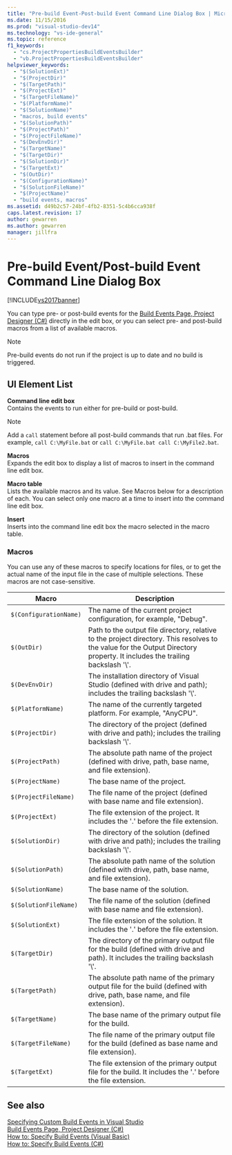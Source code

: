 ```yaml
---
title: "Pre-build Event-Post-build Event Command Line Dialog Box | Microsoft Docs"
ms.date: 11/15/2016
ms.prod: "visual-studio-dev14"
ms.technology: "vs-ide-general"
ms.topic: reference
f1_keywords: 
  - "cs.ProjectPropertiesBuildEventsBuilder"
  - "vb.ProjectPropertiesBuildEventsBuilder"
helpviewer_keywords: 
  - "$(SolutionExt)"
  - "$(ProjectDir)"
  - "$(TargetPath)"
  - "$(ProjectExt)"
  - "$(TargetFileName)"
  - "$(PlatformName)"
  - "$(SolutionName)"
  - "macros, build events"
  - "$(SolutionPath)"
  - "$(ProjectPath)"
  - "$(ProjectFileName)"
  - "$(DevEnvDir)"
  - "$(TargetName)"
  - "$(TargetDir)"
  - "$(SolutionDir)"
  - "$(TargetExt)"
  - "$(OutDir)"
  - "$(ConfigurationName)"
  - "$(SolutionFileName)"
  - "$(ProjectName)"
  - "build events, macros"
ms.assetid: d49b2c57-24bf-4fb2-8351-5c4b6cca938f
caps.latest.revision: 17
author: gewarren
ms.author: gewarren
manager: jillfra
---
```

# Pre-build Event/Post-build Event Command Line Dialog Box
[!INCLUDE[vs2017banner](../../includes/vs2017banner.md)]

You can type pre- or post-build events for the [Build Events Page, Project Designer (C#)](../../ide/reference/build-events-page-project-designer-csharp.md) directly in the edit box, or you can select pre- and post-build macros from a list of available macros.  
  
> [!NOTE]
> Pre-build events do not run if the project is up to date and no build is triggered.  
  
## UI Element List  
 **Command line edit box**  
 Contains the events to run either for pre-build or post-build.  
  
> [!NOTE]
> Add a `call` statement before all post-build commands that run .bat files. For example, `call C:\MyFile.bat` or `call C:\MyFile.bat call C:\MyFile2.bat`.  
  
 **Macros**  
 Expands the edit box to display a list of macros to insert in the command line edit box.  
  
 **Macro table**  
 Lists the available macros and its value. See Macros below for a description of each. You can select only one macro at a time to insert into the command line edit box.  
  
 **Insert**  
 Inserts into the command line edit box the macro selected in the macro table.  
  
### Macros  
 You can use any of these macros to specify locations for files, or to get the actual name of the input file in the case of multiple selections. These macros are not case-sensitive.  
  
|Macro|Description|  
|-----------|-----------------|  
|`$(ConfigurationName)`|The name of the current project configuration, for example, "Debug".|  
|`$(OutDir)`|Path to the output file directory, relative to the project directory. This resolves to the value for the Output Directory property. It includes the trailing backslash '\\'.|  
|`$(DevEnvDir)`|The installation directory of Visual Studio (defined with drive and path); includes the trailing backslash '\\'.|  
|`$(PlatformName)`|The name of the currently targeted platform. For example, "AnyCPU".|  
|`$(ProjectDir)`|The directory of the project (defined with drive and path); includes the trailing backslash '\\'.|  
|`$(ProjectPath)`|The absolute path name of the project (defined with drive, path, base name, and file extension).|  
|`$(ProjectName)`|The base name of the project.|  
|`$(ProjectFileName)`|The file name of the project (defined with base name and file extension).|  
|`$(ProjectExt)`|The file extension of the project. It includes the '.' before the file extension.|  
|`$(SolutionDir)`|The directory of the solution (defined with drive and path); includes the trailing backslash '\\'.|  
|`$(SolutionPath)`|The absolute path name of the solution (defined with drive, path, base name, and file extension).|  
|`$(SolutionName)`|The base name of the solution.|  
|`$(SolutionFileName)`|The file name of the solution (defined with base name and file extension).|  
|`$(SolutionExt)`|The file extension of the solution. It includes the '.' before the file extension.|  
|`$(TargetDir)`|The directory of the primary output file for the build (defined with drive and path). It includes the trailing backslash '\\'.|  
|`$(TargetPath)`|The absolute path name of the primary output file for the build (defined with drive, path, base name, and file extension).|  
|`$(TargetName)`|The base name of the primary output file for the build.|  
|`$(TargetFileName)`|The file name of the primary output file for the build (defined as base name and file extension).|  
|`$(TargetExt)`|The file extension of the primary output file for the build. It includes the '.' before the file extension.|  
  
## See also  
 [Specifying Custom Build Events in Visual Studio](../../ide/specifying-custom-build-events-in-visual-studio.md)   
 [Build Events Page, Project Designer (C#)](../../ide/reference/build-events-page-project-designer-csharp.md)   
 [How to: Specify Build Events (Visual Basic)](../../ide/how-to-specify-build-events-visual-basic.md)   
 [How to: Specify Build Events (C#)](../../ide/how-to-specify-build-events-csharp.md)
